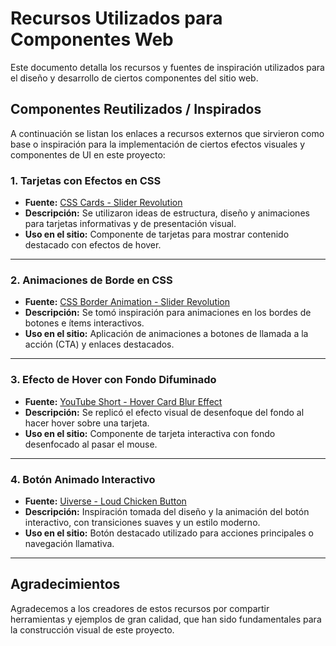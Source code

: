 # Recursos Utilizados para Componentes Web

Este documento detalla los recursos y fuentes de inspiración utilizados para el diseño y desarrollo de ciertos componentes del sitio web.

## Componentes Reutilizados / Inspirados

A continuación se listan los enlaces a recursos externos que sirvieron como base o inspiración para la implementación de ciertos efectos visuales y componentes de UI en este proyecto:

### 1. Tarjetas con Efectos en CSS

- **Fuente:** [CSS Cards - Slider Revolution](https://www.sliderrevolution.com/resources/css-cards/)
- **Descripción:** Se utilizaron ideas de estructura, diseño y animaciones para tarjetas informativas y de presentación visual.
- **Uso en el sitio:** Componente de tarjetas para mostrar contenido destacado con efectos de hover.

---

### 2. Animaciones de Borde en CSS

- **Fuente:** [CSS Border Animation - Slider Revolution](https://www.sliderrevolution.com/resources/css-border-animation/)
- **Descripción:** Se tomó inspiración para animaciones en los bordes de botones e ítems interactivos.
- **Uso en el sitio:** Aplicación de animaciones a botones de llamada a la acción (CTA) y enlaces destacados.

---

### 3. Efecto de Hover con Fondo Difuminado

- **Fuente:** [YouTube Short - Hover Card Blur Effect](https://www.youtube.com/shorts/x8IA6OKN9Q4)
- **Descripción:** Se replicó el efecto visual de desenfoque del fondo al hacer hover sobre una tarjeta.
- **Uso en el sitio:** Componente de tarjeta interactiva con fondo desenfocado al pasar el mouse.

---

### 4. Botón Animado Interactivo

- **Fuente:** [Uiverse - Loud Chicken Button](https://uiverse.io/gharsh11032000/loud-chicken-53)
- **Descripción:** Inspiración tomada del diseño y la animación del botón interactivo, con transiciones suaves y un estilo moderno.
- **Uso en el sitio:** Botón destacado utilizado para acciones principales o navegación llamativa.

---


## Agradecimientos

Agradecemos a los creadores de estos recursos por compartir herramientas y ejemplos de gran calidad, que han sido fundamentales para la construcción visual de este proyecto.
